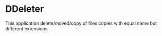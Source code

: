 # DDeleter
This application delete/moved/copy of files copies with equal name but different extensions
